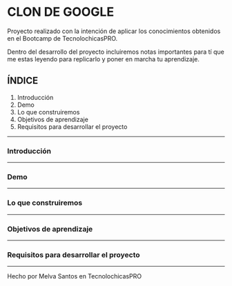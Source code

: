 # CLON DE GOOGLE

Proyecto realizado con la intención de aplicar los conocimientos obtenidos en el Bootcamp de TecnolochicasPRO.

Dentro del desarrollo del proyecto incluiremos notas importantes para tí que me estas leyendo para replicarlo y poner en marcha tu aprendizaje.

## ÍNDICE
1. Introducción
2. Demo
3. Lo que construiremos
4. Objetivos de aprendizaje 
5. Requisitos para desarrollar el proyecto

****
### Introducción

****
### Demo

****
### Lo que construiremos

****
### Objetivos de aprendizaje 

****
### Requisitos para desarrollar el proyecto

****
Hecho por Melva Santos en TecnolochicasPRO
